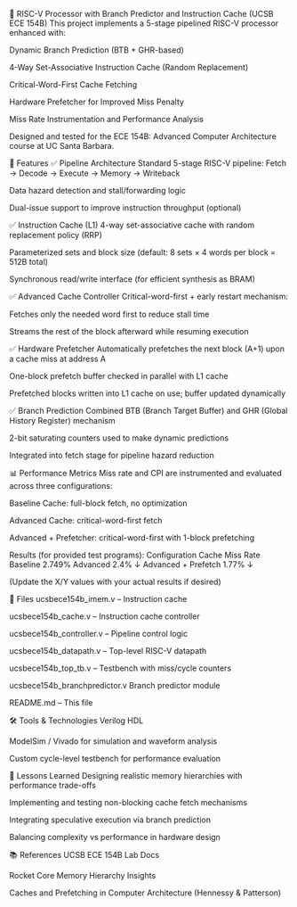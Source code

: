 🧠 RISC-V Processor with Branch Predictor and Instruction Cache (UCSB ECE 154B)
This project implements a 5-stage pipelined RISC-V processor enhanced with:

Dynamic Branch Prediction (BTB + GHR-based)

4-Way Set-Associative Instruction Cache (Random Replacement)

Critical-Word-First Cache Fetching

Hardware Prefetcher for Improved Miss Penalty

Miss Rate Instrumentation and Performance Analysis

Designed and tested for the ECE 154B: Advanced Computer Architecture course at UC Santa Barbara.

🚀 Features
✅ Pipeline Architecture
Standard 5-stage RISC-V pipeline: Fetch → Decode → Execute → Memory → Writeback

Data hazard detection and stall/forwarding logic

Dual-issue support to improve instruction throughput (optional)

✅ Instruction Cache (L1)
4-way set-associative cache with random replacement policy (RRP)

Parameterized sets and block size (default: 8 sets × 4 words per block = 512B total)

Synchronous read/write interface (for efficient synthesis as BRAM)

✅ Advanced Cache Controller
Critical-word-first + early restart mechanism:

Fetches only the needed word first to reduce stall time

Streams the rest of the block afterward while resuming execution

✅ Hardware Prefetcher
Automatically prefetches the next block (A+1) upon a cache miss at address A

One-block prefetch buffer checked in parallel with L1 cache

Prefetched blocks written into L1 cache on use; buffer updated dynamically

✅ Branch Prediction
Combined BTB (Branch Target Buffer) and GHR (Global History Register) mechanism

2-bit saturating counters used to make dynamic predictions

Integrated into fetch stage for pipeline hazard reduction

📊 Performance Metrics
Miss rate and CPI are instrumented and evaluated across three configurations:

Baseline Cache: full-block fetch, no optimization

Advanced Cache: critical-word-first fetch

Advanced + Prefetcher: critical-word-first with 1-block prefetching

 Results (for provided test programs):
Configuration	Cache Miss Rate
Baseline	          2.749%
Advanced	          2.4% ↓
Advanced + Prefetch	1.77% ↓

(Update the X/Y values with your actual results if desired)

🧩 Files
ucsbece154b_imem.v – Instruction cache

ucsbece154b_cache.v – Instruction cache controller

ucsbece154b_controller.v – Pipeline control logic

ucsbece154b_datapath.v – Top-level RISC-V datapath

ucsbece154b_top_tb.v – Testbench with miss/cycle counters

ucsbece154b_branchpredictor.v Branch predictor module

README.md – This file

🛠️ Tools & Technologies
Verilog HDL

ModelSim / Vivado for simulation and waveform analysis

Custom cycle-level testbench for performance evaluation

🧠 Lessons Learned
Designing realistic memory hierarchies with performance trade-offs

Implementing and testing non-blocking cache fetch mechanisms

Integrating speculative execution via branch prediction

Balancing complexity vs performance in hardware design

📚 References
UCSB ECE 154B Lab Docs

Rocket Core Memory Hierarchy Insights

Caches and Prefetching in Computer Architecture (Hennessy & Patterson)

